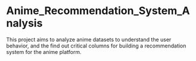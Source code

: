 # Anime_Recommendation_System_Analysis
This project aims to analyze anime datasets to understand the user behavior, and the find out critical columns for building a recommendation system for the anime platform.
